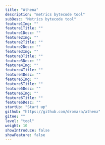 ```yaml
---
title: "Athena"
description: "metrics bytecode tool"
subDesc: "Metrics bytecode tool"
feature1Img: ""
feature1Title: ""
feature1Desc: ""
feature2Img: ""
feature2Title: ""
feature2Desc: ""
feature3Img: ""
feature3Title: ""
feature3Desc: ""
feature4Img: ""
feature4Title: ""
feature4Desc: ""
feature5Img: ""
feature5Title: ""
feature5Desc: ""
feature6Img: ""
feature6Title: ""
feature6Desc: ""
startUp: "Start up"
github: "https://github.com/dromara/athena"
gitee: ""
level: "tool"
weight: 10
showIntroduce: false
showFeature: false
---
```


